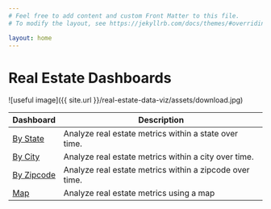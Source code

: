 ```yaml
---
# Feel free to add content and custom Front Matter to this file.
# To modify the layout, see https://jekyllrb.com/docs/themes/#overriding-theme-defaults

layout: home
---
```


# Real Estate Dashboards

![useful image]({{ site.url }}/real-estate-data-viz/assets/download.jpg)

| Dashboard                                                             | Description                                              |
| --------------------------------------------------------------------- | -------------------------------------------------------- |
| [By State](https://rathinbector.github.io/real-estate-data-viz/state) | Analyze real estate metrics within a state over time.    |
| [By City](https://rathinbector.github.io/real-estate-data-viz/city)   | Analyze real estate metrics within a city over time.     |
| [By Zipcode](https://rathinbector.github.io/real-estate-data-viz/zip) | Analyze real estate metrics within a zipcode over time.  |
| [Map](https://rathinbector.github.io/real-estate-data-viz/map)        | Analyze real estate metrics using a map                  |

